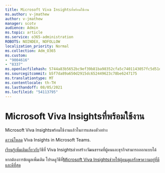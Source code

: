```yaml
---
title: Microsoft Viva Insightsที่พร้อมใช้งาน
ms.author: v-jmathew
author: v-jmathew
manager: scotv
audience: Admin
ms.topic: article
ms.service: o365-administration
ROBOTS: NOINDEX, NOFOLLOW
localization_priority: Normal
ms.collection: Adm_O365
ms.custom:
- "9004616"
- "8337"
ms.openlocfilehash: 5744a83b5652bc9ef39b81ba98352cfa5c7401143057fc5d51d164757413a6d0
ms.sourcegitcommit: b5f7da89a650d2915dc652449623c78be6247175
ms.translationtype: MT
ms.contentlocale: th-TH
ms.lasthandoff: 08/05/2021
ms.locfileid: "54113795"
---
```

# <a name="microsoft-viva-insights-availability"></a>Microsoft Viva Insightsที่พร้อมใช้งาน

Microsoft Viva Insightsพร้อมใช้งานแล้วในการแสดงตัวอย่าง

[ดาวน์โหลด](https://aka.ms/InsightsDocumentation) Viva Insights in Microsoft Teams.

[เรียนรู้เพิ่มเติมเกี่ยวกับ](https://aka.ms/VivaInsights)วิธีที่ Viva Insightsช่วยสร้างวัฒนธรรมที่ผู้คนและธุรกิจสามารถออกแบบได้

หากต้องการข้อมูลเพิ่มเติม โปรดดูวิธีที่[Microsoft Viva Insightsช่วยให้ผู้คนดูแลรักษาความอยู่ที่ดีและดีที่สุด](https://techcommunity.microsoft.com/t5/microsoft-viva-blog/microsoft-viva-insights-helps-people-nurture-wellbeing-and-be/ba-p/2107010)
